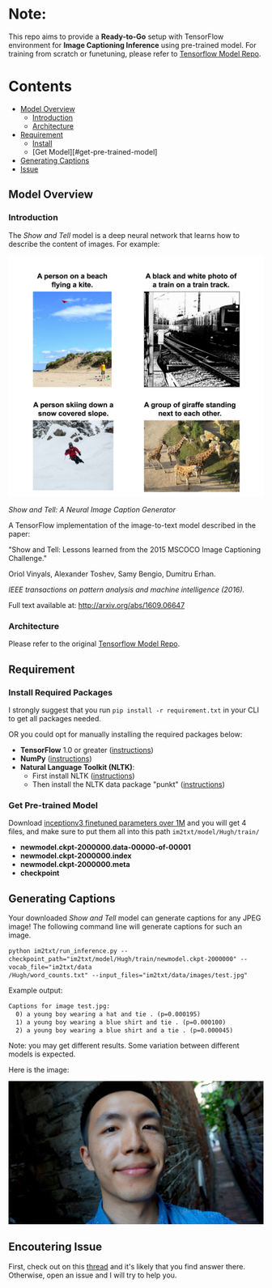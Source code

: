# Note:
This repo aims to provide a **Ready-to-Go** setup with TensorFlow environment for **Image Captioning Inference** using pre-trained model. For training from scratch or funetuning, please refer to [Tensorflow Model Repo](https://github.com/tensorflow/models/tree/master/research/im2txt).


# Contents
* [Model Overview](#model-overview)
    * [Introduction](#introduction)
    * [Architecture](#architecture)
* [Requirement](#getting-started)
    * [Install](#install-required-packages)
    * [Get Model][#get-pre-trained-model]
* [Generating Captions](#generating-captions)
* [Issue](#encoutering-issue)

## Model Overview

### Introduction
The *Show and Tell* model is a deep neural network that learns how to describe
the content of images. For example:

![Example captions](g3doc/example_captions.jpg)

*Show and Tell: A Neural Image Caption Generator*

A TensorFlow implementation of the image-to-text model described in the paper:

"Show and Tell: Lessons learned from the 2015 MSCOCO Image Captioning
Challenge."

Oriol Vinyals, Alexander Toshev, Samy Bengio, Dumitru Erhan.

*IEEE transactions on pattern analysis and machine intelligence (2016).*

Full text available at: http://arxiv.org/abs/1609.06647

### Architecture
Please refer to the original [Tensorflow Model Repo](https://github.com/tensorflow/models/tree/master/research/im2txt).

## Requirement

### Install Required Packages
I strongly suggest that you run `pip install -r requirement.txt` in your CLI 
to get all packages needed.

OR you could opt for manually installing the required packages below:

* **TensorFlow** 1.0 or greater ([instructions](https://www.tensorflow.org/install/))
* **NumPy** ([instructions](http://www.scipy.org/install.html))
* **Natural Language Toolkit (NLTK)**:
    * First install NLTK ([instructions](http://www.nltk.org/install.html))
    * Then install the NLTK data package "punkt" ([instructions](http://www.nltk.org/data.html))

### Get Pre-trained Model
Download [inceptionv3 finetuned parameters over 1M](https://drive.google.com/open?id=1r4-9FEIbOUyBSvA-fFVFgvhFpgee6sF5) and you will get 4 files, and make sure to put them all into this path `im2txt/model/Hugh/train/`
* **newmodel.ckpt-2000000.data-00000-of-00001**
* **newmodel.ckpt-2000000.index**
* **newmodel.ckpt-2000000.meta**
* **checkpoint**

## Generating Captions
Your downloaded *Show and Tell* model can generate captions for any JPEG image! The
following command line will generate captions for such an image.
```
python im2txt/run_inference.py --checkpoint_path="im2txt/model/Hugh/train/newmodel.ckpt-2000000" --vocab_file="im2txt/data
/Hugh/word_counts.txt" --input_files="im2txt/data/images/test.jpg"
```

Example output:
```
Captions for image test.jpg:
  0) a young boy wearing a hat and tie . (p=0.000195)
  1) a young boy wearing a blue shirt and tie . (p=0.000100)
  2) a young boy wearing a blue shirt and a tie . (p=0.000045)
```

Note: you may get different results. Some variation between different models is
expected.

Here is the image:

![ME](im2txt/data/images/test.jpg)

## Encoutering Issue
First, check out on this [thread](https://github.com/tensorflow/models/issues/466) and it's likely that you find answer there. Otherwise, open an issue and I will try to help you.
